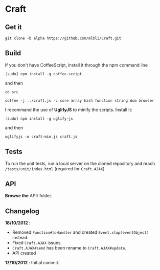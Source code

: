 # Craft


## Get it 

```
git clone -b alpha https://github.com/mlbli/Craft.git
```


## Build
If you don't have CoffeeScript, install it through the npm command line

```
[sudo] npm install -g coffee-script
```
and then 

```
cd src

coffee -j ../craft.js -c core array hash function string dom browser
```

I recommand the use of **UglifyJS** to minify the scripts. Install it: 

```
[sudo] npm install -g uglify-js
```
and then

```
uglifyjs -o craft-min.js craft.js
```

## Tests

To run the unit tests, run a local server on the cloned repository and reach `/tests/unit/index.html` (required for `Craft.AJAX`). 

## API

**Browse the** API/ folder. 

## Changelog

**18/10/2012** : 

* Removed `Function#toHandler` and created `Event.stop(eventObject)` instead. 
* Fixed `Craft.AJAX` issues. 
* `Craft.AJAX#send` has been rename to `Craft.AJAX#update`.
* API created

**17/10/2012** : Initial commit. 